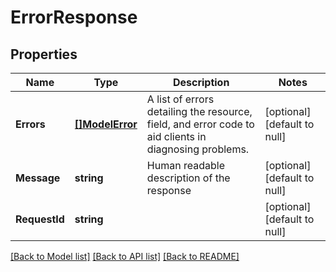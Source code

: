 # ErrorResponse

## Properties
Name | Type | Description | Notes
------------ | ------------- | ------------- | -------------
**Errors** | [**[]ModelError**](Error.md) | A list of errors detailing the resource, field, and error code to aid  clients in diagnosing problems.  | [optional] [default to null]
**Message** | **string** | Human readable description of the response | [optional] [default to null]
**RequestId** | **string** |  | [optional] [default to null]

[[Back to Model list]](../README.md#documentation-for-models) [[Back to API list]](../README.md#documentation-for-api-endpoints) [[Back to README]](../README.md)


